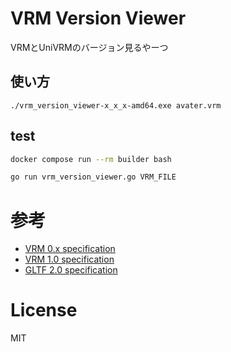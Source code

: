 # VRM Version Viewer

VRMとUniVRMのバージョン見るやーつ

## 使い方

```
./vrm_version_viewer-x_x_x-amd64.exe avater.vrm
```


## test
```bash
docker compose run --rm builder bash

go run vrm_version_viewer.go VRM_FILE
```

# 参考

- [VRM 0.x specification](https://github.com/vrm-c/vrm-specification/tree/master/specification/0.0)
- [VRM 1.0 specification](https://github.com/vrm-c/vrm-specification/tree/master/specification/VRMC_vrm-1.0)
- [GLTF 2.0 specification](https://github.com/KhronosGroup/glTF/tree/main/specification/2.0)

# License
MIT